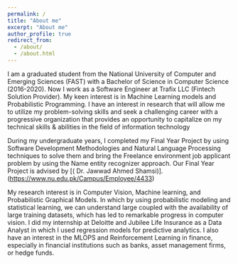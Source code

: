 ```yaml
---
permalink: /
title: "About me"
excerpt: "About me"
author_profile: true
redirect_from: 
  - /about/
  - /about.html
---
```


I am a graduated student from the National University of Computer and Emerging Sciences (FAST) with a Bachelor of Science in Computer Science (2016-2020). Now I work as a Software Engineer at Trafix LLC (Fintech Solution Provider). My keen interest is in Machine Learning models and Probabilistic Programming. I have an interest in research that will allow me to utilize my problem-solving skills and seek a challenging career with a progressive organization that provides an opportunity to capitalize on my technical skills & abilities in the field of information technology

During my undergraduate years, I completed my Final Year Project by using Software Development Methodologies and Natural Language Processing techniques to solve them and bring the Freelance environment job applicant problem by using the Name entity recognizer approach. Our Final Year Project is advised by [( Dr. Jawwad Ahmed Shamsi)].(https://www.nu.edu.pk/Campus/Employee/4433) 

My research interest is in Computer Vision, Machine learning, and Probabilistic Graphical Models. In which by using probabilistic modeling and statistical learning, we can understand large coupled with the availability of large training datasets, which has led to remarkable progress in computer vision. I did my internship at Deloitte and Jubilee Life Insurance as a Data Analyst in which I used regression models for predictive analytics. I also have an interest in the MLOPS and Reinforcement Learning in finance, especially in financial institutions such as banks, asset management firms, or hedge funds.
